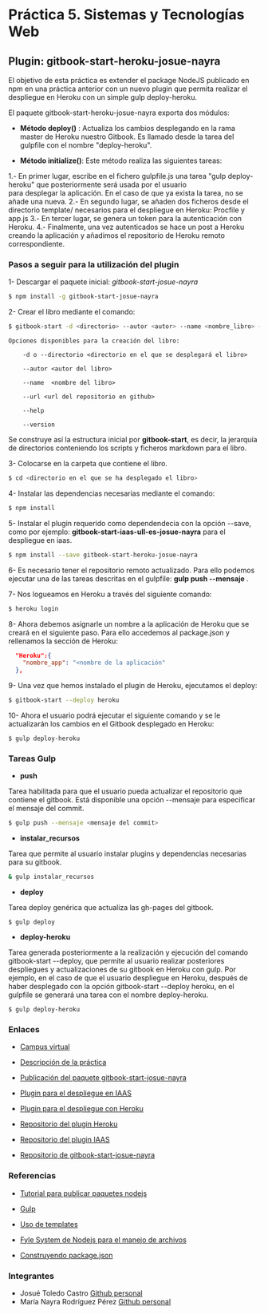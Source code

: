 # Práctica 5. Sistemas y Tecnologías Web

## Plugin: gitbook-start-heroku-josue-nayra

El objetivo de esta práctica es extender el package NodeJS publicado en npm en una práctica anterior con un nuevo plugin que permita realizar el despliegue en Heroku con un simple gulp deploy-heroku.

El paquete gitbook-start-heroku-josue-nayra exporta dos módulos:

- **Método deploy()** : Actualiza los cambios desplegando en la rama master de Heroku nuestro Gitbook. Es llamado desde la tarea del gulpfile
                        con el nombre "deploy-heroku".

- **Método initialize()**: Este método realiza las siguientes tareas:
            
1.- En primer lugar, escribe en el fichero gulpfile.js una tarea "gulp deploy-heroku" que posteriormente será usada por el usuario  
    para desplegar la aplicación. En el caso de que ya exista la tarea, no se añade una nueva.
2.- En segundo lugar, se añaden dos ficheros desde el directorio template/ necesarios para el despliegue en Heroku: Procfile y app.js
3.- En tercer lugar, se genera un token para la autenticación con Heroku.
4.- Finalmente, una vez autenticados se hace un post a Heroku creando la aplicación y añadimos el repositorio de Heroku remoto correspondiente.
    


### Pasos a seguir para la utilización del plugin

1- Descargar el paquete inicial: *gitbook-start-josue-nayra*
    
```bash
$ npm install -g gitbook-start-josue-nayra 
```

2- Crear el libro mediante el comando:
    
```bash
$ gitbook-start -d <directorio> --autor <autor> --name <nombre_libro> --url <url_repo>
```
    
    Opciones disponibles para la creación del libro:
        
        -d o --directorio <directorio en el que se desplegará el libro>
        
        --autor <autor del libro>
        
        --name  <nombre del libro>
        
        --url <url del repositorio en github>
    
        --help 
        
        --version

Se construye así la estructura inicial por **gitbook-start**, es decir, la jerarquía de directorios conteniendo los scripts y ficheros markdown para el libro.

3- Colocarse en la carpeta que contiene el libro.

```bash
$ cd <directorio en el que se ha desplegado el libro>
```

4- Instalar las dependencias necesarias mediante el comando:
    
```bash
$ npm install 
```

5- Instalar el plugin requerido como dependendecia con la opción --save, como por ejemplo: **gitbook-start-iaas-ull-es-josue-nayra** para el despliegue en iaas.
    
```bash
$ npm install --save gitbook-start-heroku-josue-nayra
```

6- Es necesario tener el repositorio remoto actualizado. Para ello podemos ejecutar una de las tareas descritas en el gulpfile: **gulp push --mensaje <mensaje commit>**.

7- Nos logueamos en Heroku a través del siguiente comando:

```bash
$ heroku login
```

8- Ahora debemos asignarle un nombre a la aplicación de Heroku que se creará en el siguiente paso. Para ello accedemos al package.json y rellenamos la sección de Heroku:

```json
  "Heroku":{
    "nombre_app": "<nombre de la aplicación"
  },
```

9- Una vez que hemos instalado el plugin de Heroku,  ejecutamos el deploy:
   
```bash
$ gitbook-start --deploy heroku  
```

10- Ahora el usuario podrá ejecutar el siguiente comando y se le actualizarán los cambios en el Gitbook desplegado en Heroku:

``` 
$ gulp deploy-heroku 
```

### Tareas Gulp


* **push**

Tarea habilitada para que el usuario pueda actualizar el repositorio que contiene el gitbook. Está disponible una opción --mensaje para especificar el mensaje del commit.

```bash
$ gulp push --mensaje <mensaje del commit>
```

* **instalar_recursos**

Tarea que permite al usuario instalar plugins y dependencias necesarias para su gitbook.

```bash
& gulp instalar_recursos
```

* **deploy**

Tarea deploy genérica que actualiza las gh-pages del gitbook.
```
$ gulp deploy
```

* **deploy-heroku**

Tarea generada posteriormente a la realización y ejecución del comando gitbook-start --deploy, que permite al usuario realizar posteriores despliegues y actualizaciones de su gitbook en Heroku con gulp.
Por ejemplo, en el caso de que el usuario despliegue en Heroku, después de haber desplegado con la opción gitbook-start --deploy heroku, en el gulpfile se generará una tarea
con el nombre deploy-heroku.

```
$ gulp deploy-heroku
```


### Enlaces

- [Campus virtual](https://campusvirtual.ull.es/1617/course/view.php?id=1175)

- [Descripción de la práctica](https://casianorodriguezleon.gitbooks.io/ull-esit-1617/content/practicas/practicaplugin2.html)

- [Publicación del paquete gitbook-start-josue-nayra](https://www.npmjs.com/package/gitbook-start-josue-nayra)

- [Plugin para el despliegue en IAAS](https://www.npmjs.com/package/gitbook-start-iaas-ull-es-josue-nayra)

- [Plugin para el despliegue con Heroku](https://www.npmjs.com/package/gitbook-start-heroku-josue-nayra)

- [Repositorio del plugin Heroku](https://github.com/ULL-ESIT-SYTW-1617/gitbook-start-heroku-josue-nayra/) 

- [Repositorio del plugin IAAS](https://github.com/ULL-ESIT-SYTW-1617/gitbook-start-iaas-ull-es-josue-nayra) 

- [Repositorio de gitbook-start-josue-nayra](https://github.com/ULL-ESIT-SYTW-1617/nueva-funcionalidad-para-el-paquete-npm-plugins-josue-nayra)



### Referencias

- [Tutorial para publicar paquetes nodejs](https://casianorodriguezleon.gitbooks.io/ull-esit-1617/content/apuntes/nodejspackages.html)

- [Gulp](https://casianorodriguezleon.gitbooks.io/ull-esit-1617/content/apuntes/gulp/)

- [Uso de templates](https://www.npmjs.com/package/ejs)

- [Fyle System de Nodejs para el manejo de archivos](https://casianorodriguezleon.gitbooks.io/ull-esit-1617/content/apuntes/fs.html)

- [Construyendo package.json](https://docs.npmjs.com/files/package.json)



### Integrantes

- Josué Toledo Castro
    [Github personal](www.github.com/JosueTC94)
- María Nayra Rodríguez Pérez
    [Github personal](www.github.com/alu0100406122)